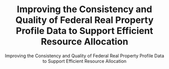 ---
title: "Improving the Consistency and Quality of Federal Real Property Profile Data to Support Efficient Resource Allocation"
subtitle: "Improving the Consistency and Quality of Federal Real Property Profile Data to Support Efficient Resource Allocation"
doc-link: ../assets/files/GSA-Memo-to-Agencies-Regarding-Revised-Definitions-for-FY-2018-Reporting-12.1.16.pdf
layout: resources-landing
filters: real-property memorandum omb 2016
fiscal_year: 2016
---